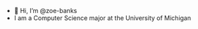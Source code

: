 - 👋 Hi, I’m @zoe-banks
- I am a Computer Science major at the University of Michigan

<!---
zoe-banks/zoe-banks is a ✨ special ✨ repository because its `README.md` (this file) appears on your GitHub profile.
You can click the Preview link to take a look at your changes.
--->
